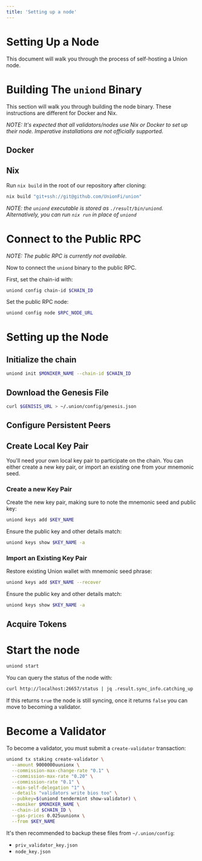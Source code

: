 ```yaml
---
title: 'Setting up a node'
---
```


# Setting Up a Node

This document will walk you through the process of self-hosting a Union node.

# Building The `uniond` Binary

This section will walk you through building the node binary. These instructions are different for Docker and Nix.

*NOTE: It's expected that all validators/nodes use Nix or Docker to set up their node. Imperative installations are not officially supported.*

## Docker

<!-- TODO: Add docker instructions following PR -->

## Nix

Run `nix build` in the root of our repository after cloning:

<!-- TODO: Once repo is public, update to:
```sh
nix build "github:UnionFi/union"
```
-->
```sh
nix build "git+ssh://git@github.com/UnionFi/union"
```

*NOTE: the `uniond` executable is stored as `./result/bin/uniond`. Alternatively, you can run `nix run` in place of `uniond`*

# Connect to the Public RPC

*NOTE: The public RPC is currently not available.*

Now to connect the `uniond` binary to the public RPC.

First, set the chain-id with:

<!-- TODO: Replace `$CHAIN_ID` with our the chain-id of our main-net or test-net. https://github.com/UnionFi/union/issues/29 -->
```sh
uniond config chain-id $CHAIN_ID
```

Set the public RPC node:

<!-- TODO: Replace `$RPC_NODE_URL` with our RPC node URL. https://github.com/UnionFi/union/issues/30 -->
```sh
uniond config node $RPC_NODE_URL
```

# Setting up the Node

## Initialize the chain

```sh
uniond init $MONIKER_NAME --chain-id $CHAIN_ID
```

## Download the Genesis File

<!-- TODO: Create and upload genisis file for users to download. https://github.com/UnionFi/union/issues/31 -->
```sh
curl $GENISIS_URL > ~/.union/config/genesis.json
```

## Configure Persistent Peers

<!-- TODO: Create and upload presistent peers linst for users to download. https://github.com/UnionFi/union/issues/32 -->
<!-- TODO: Update instructions. https://github.com/UnionFi/union/issues/32 -->

## Create Local Key Pair

You'll need your own local key pair to participate on the chain. You can either create a new key pair, or import an existing one from your mnemonic seed.

### Create a new Key Pair

Create the new key pair, making sure to note the mnemonic seed and public key:

```sh
uniond keys add $KEY_NAME
```

Ensure the public key and other details match:
  
```sh
uniond keys show $KEY_NAME -a
```

### Import an Existing Key Pair

Restore existing Union wallet with mnemonic seed phrase:

```sh
uniond keys add $KEY_NAME --recover
```
  
Ensure the public key and other details match:

```sh
uniond keys show $KEY_NAME -a
```

## Acquire Tokens

<!-- TODO: Determine process for distributing tokens on testnet. https://github.com/UnionFi/union/issues/33 -->

# Start the node

```sh
uniond start
```

You can query the status of the node with:

```sh
curl http://localhost:26657/status | jq .result.sync_info.catching_up
```

If this returns `true` the node is still syncing, once it returns `false` you can move to becoming a validator.

# Become a Validator

To become a validator, you must submit a `create-validator` transaction:

```sh
uniond tx staking create-validator \
  --amount 9000000uunionx \
  --commission-max-change-rate "0.1" \
  --commission-max-rate "0.20" \
  --commission-rate "0.1" \
  --min-self-delegation "1" \
  --details "validators write bios too" \
  --pubkey=$(uniond tendermint show-validator) \
  --moniker $MONIKER_NAME \
  --chain-id $CHAIN_ID \
  --gas-prices 0.025uunionx \
  --from $KEY_NAME
```

It's then recommended to backup these files from `~/.union/config`:

* `priv_validator_key.json`
* `node_key.json`